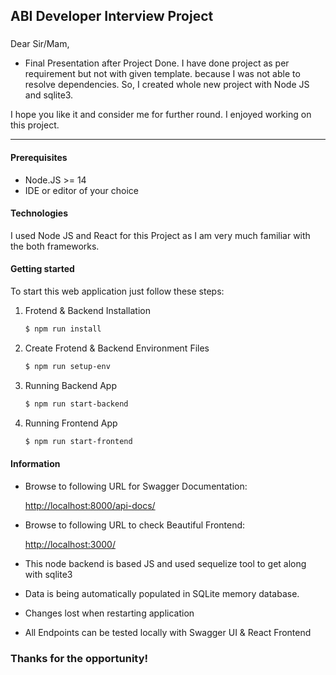 ## ABI Developer Interview Project

###
Dear Sir/Mam,
* Final Presentation after Project Done.
I have done project as per requirement but not with given template.
because I was not able to resolve dependencies.
So, I created whole new project with Node JS and sqlite3.

I hope you like it and consider me for further round. I enjoyed working on this project.

---

#### Prerequisites

* Node.JS >= 14
* IDE or editor of your choice

#### Technologies

I used Node JS and React for this Project as I am very much familiar with the both frameworks.


#### Getting started

To start this web application just follow these steps:

1. Frotend & Backend Installation

    ```bash
    $ npm run install
    ```
      
2. Create Frotend & Backend Environment Files

    ```bash
    $ npm run setup-env
    ```
   
3. Running Backend App

    ```bash
    $ npm run start-backend
    ```
   
4. Running Frontend App

   ```bash
   $ npm run start-frontend
   ```


#### Information

* Browse to following URL for Swagger Documentation:

   [http://localhost:8000/api-docs/](http://localhost:8000/api-docs/)


* Browse to following URL to check Beautiful Frontend:

   [http://localhost:3000/](http://localhost:3000/)

* This node backend is based JS and used sequelize tool to get along with sqlite3
* Data is being automatically populated in SQLite memory database.
* Changes lost when restarting application
* All Endpoints can be tested locally with Swagger UI & React Frontend

### Thanks for the opportunity!
